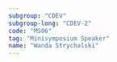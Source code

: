 ```yaml
---
subgroup: "CDEV"
subgroup-long: "CDEV-2"
code: "MS06"
tag: "Minisymposium Speaker"
name: "Wanda Strychalski"
---
```


